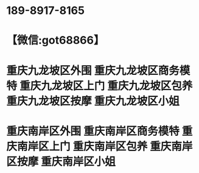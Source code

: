 # 189-8917-8165
# 【微信:got68866】
# 重庆九龙坡区外围 重庆九龙坡区商务模特 重庆九龙坡区上门 重庆九龙坡区包养 重庆九龙坡区按摩 重庆九龙坡区小姐 
# 重庆南岸区外围 重庆南岸区商务模特 重庆南岸区上门 重庆南岸区包养 重庆南岸区按摩 重庆南岸区小姐
